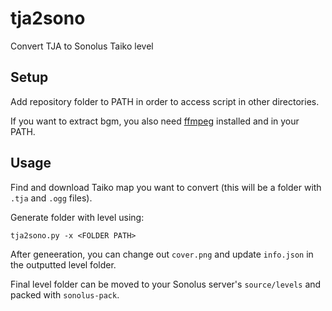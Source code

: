 # tja2sono

Convert TJA to Sonolus Taiko level

## Setup

Add repository folder to PATH in order to access script in other directories.

If you want to extract bgm, you also need [ffmpeg](https://ffmpeg.org/) installed and in your PATH.

## Usage

Find and download Taiko map you want to convert (this will be a folder with `.tja` and `.ogg` files).

Generate folder with level using:
```
tja2sono.py -x <FOLDER PATH>
```

After geneeration, you can change out `cover.png` and update `info.json` in the outputted level folder.

Final level folder can be moved to your Sonolus server's `source/levels` and packed with `sonolus-pack`.